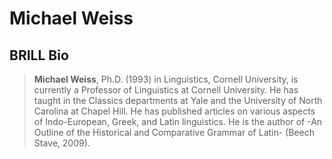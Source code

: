 # Michael Weiss

## BRILL Bio
> **Michael Weiss**, Ph.D. (1993) in Linguistics, Cornell University, is currently a Professor of Linguistics at Cornell University. He has taught in the Classics departments at Yale and the University of North Carolina at Chapel Hill. He has published articles on various aspects of Indo-European, Greek, and Latin linguistics. He is the author of -An Outline of the Historical and Comparative Grammar of Latin- (Beech Stave, 2009).